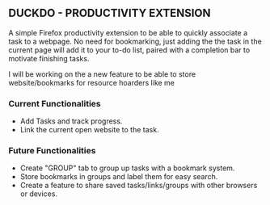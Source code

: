 ## DUCKDO - PRODUCTIVITY EXTENSION

A simple Firefox productivity extension to be able to quickly associate a task to a webpage.
No need for bookmarking, just adding the the task in the current page will add it to your to-do list, paired with a completion bar to motivate finishing tasks.

I will be working on the a new feature to be able to store website/bookmarks for resource hoarders like me

### Current Functionalities
* Add Tasks and track progress.
* Link the current open website to the task.

### Future Functionalities
* Create "GROUP" tab to group up tasks with a bookmark system.
* Store bookmarks in groups and label them for easy search.
* Create a feature to share saved tasks/links/groups with other browsers or devices.